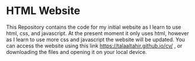 # HTML Website

This Repository contains the code for my initial website as I learn to use html, css, and javascript. At the present moment it only uses html, however as I learn to use more css and javascript the website will be updated. You can access the website using this link https://talaaltahir.github.io/cv/ , or downloading the files and opening it on your local device.
